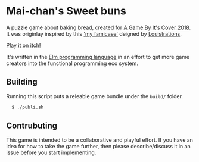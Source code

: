 Mai-chan's Sweet buns
=====================
A puzzle game about baking bread, created for
[A Game By It's Cover 2018](https://itch.io/jam/a-game-by-its-cover-2018).
It was originlay inspired by this ['my famicase'](http://famicase.com/18/softs/122.html)
deigned by [Louistrations](http://louistrations.co.uk/).

[Play it on itch!](https://jordgubben.itch.io/mai-chans-sweet-buns)

It's written in the [Elm programming language](http://elm-lang.org/) in an effort
to get more game creators into the functional programming eco system.

Building
--------
Running this script puts a releable game bundle under the `build/` folder.

```sh
  $ ./publi.sh
```

Contrubuting
------------
This game is intended to be a collaborative and playful effort.
If you have an idea for how to take the game further,
then please describe/discuss it in an issue before you start implementing.
